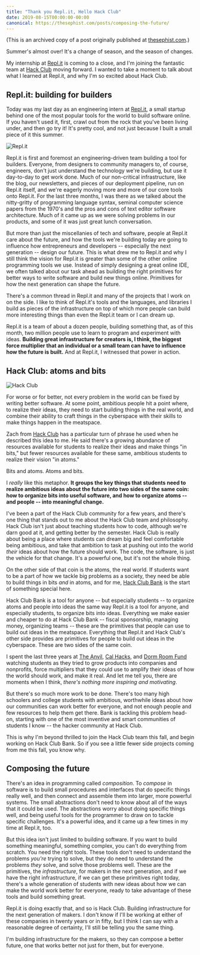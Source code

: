 ```yaml
---
title: "Thank you Repl.it, Hello Hack Club"
date: 2019-08-15T00:00:00-00:00
canonical: https://thesephist.com/posts/composing-the-future/
---
```


(This is an archived copy of a post originally published at [thesephist.com](https://thesephist.com/posts/composing-the-future/).)

Summer's almost over! It's a change of season, and the season of changes.

My internship at [Repl.it](https://repl.it) is coming to a close, and I'm joining the fantastic team at [Hack Club](https://hackclub.com) moving forward. I wanted to take a moment to talk about what I learned at Repl.it, and why I'm so excited about Hack Club.

## Repl.it: building for builders

Today was my last day as an engineering intern at [Repl.it](https://repl.it), a small startup behind one of the most popular tools for the world to build software online. If you haven't used it, first, crawl out from the rock that you've been living under, and then go try it! It's pretty cool, and not just because I built a small piece of it this summer.

![Repl.it](/img/repl-it.png)

Repl.it is first and foremost an engineering-driven team building a tool for builders. Everyone, from designers to community managers to, of course, engineers, don't just understand the technology we're building, but use it day-to-day to get work done. Much of our non-critical infrastructure, like the blog, our newsletters, and pieces of our deployment pipeline, run on Repl.it itself, and we're eagerly moving more and more of our core tools onto Repl.it. For the last three months, I was there as we talked about the nitty-gritty of programming language syntax, seminal computer science papers from the 1970's and the pros and cons of text editor software architecture. Much of it came up as we were solving problems in our products, and some of it was just great lunch conversation.

But more than just the miscellanies of tech and software, people at Repl.it care about the future, and how the tools we're building today are going to influence how entrepreneurs and developers -- especially the next generation -- design our future. This is what drew me to Repl.it and why I still think the vision for Repl.it is greater than some of the other online programming tools we use. Instead of simply designing a great online IDE, we often talked about our task ahead as building the right primitives for better ways to write software and build new things online. Primitives for how the next generation can shape the future.

There's a common thread in Repl.it and many of the projects that I work on on the side. I like to think of Repl.it's tools and the languages, and libraries I build as pieces of the infrastructure on top of which more people can build more interesting things than even the Repl.it team or I can dream up.

Repl.it is a team of about a dozen people, building something that, as of this month, two million people use to learn to program and experiment with ideas. **Building great infrastructure for creators is, I think, the biggest force multiplier that an individual or a small team can have to influence how the future is built.** And at Repl.it, I witnessed that power in action.

## Hack Club: atoms and bits

![Hack Club](/img/hack-club.png)

For worse or for better, not every problem in the world can be fixed by writing better software. At some point, ambitious people hit a point where, to realize their ideas, they need to start building things in the real world, and combine their ability to craft things in the cyberspace with their skills to make things happen in the meatspace.

Zach from [Hack Club](https://hackclub.com) has a particular turn of phrase he used when he described this idea to me. He said there's a growing abundance of resources available for students to realize their ideas and make things "in bits," but fewer resources available for these same, ambitious students to realize their vision "in atoms."

Bits and atoms. Atoms and bits.

I _really_ like this metaphor. **It groups the key things that students need to realize ambitious ideas about the future into two sides of the same coin: how to organize bits into useful software, and how to organize atoms -- and people -- into meaningful change.**

I've been a part of the Hack Club community for a few years, and there's one thing that stands out to me about the Hack Club team and philosophy. Hack Club isn't just about teaching students how to code, although we're darn good at it, and getting better by the semester. Hack Club is really about being a place where students can dream big and feel comfortable being ambitious, and take that ambition to task at pushing out into the world _their_ ideas about how the future should work. The code, the software, is just the vehicle for that change. It's a powerful one, but it's not the whole thing.

On the other side of that coin is the atoms, the real world. If students want to be a part of how we tackle big problems as a society, they need be able to build things in bits _and_ in atoms, and for me, [Hack Club Bank](https://hackclub.com/bank) is the start of something special here.

Hack Club Bank is a tool for anyone -- but especially students -- to organize atoms and people into ideas the same way Repl.it is a tool for anyone, and especially students, to organize bits into ideas. Everything we make easier and cheaper to do at Hack Club Bank -- fiscal sponsorship, managing money, organizing teams -- these are the primitives that people can use to build out ideas in the meatspace. Everything that Repl.it and Hack Club's other side provides are primitives for people to build out ideas in the cyberspace. These are two sides of the same coin.

I spent the last three years at [The Anvil](https://www.anvilstartups.com), [Cal Hacks](https://calhacks.io), and [Dorm Room Fund](https://dormroomfund.com/) watching students as they tried to grow products into companies and nonprofits, force multipliers that they could use to amplify their ideas of how the world should work, and make it real. And let me tell you, there are moments when I think, _there's nothing more inspiring and motivating_.

But there's so much more work to be done. There's too many high schoolers and college students with ambitious, worthwhile ideas about how our communities can work better for everyone, and not enough people and few resources to help them get there.  Bank is tackling this problem head-on, starting with one of the most inventive and smart communities of students I know -- the hacker community at Hack Club.

This is why I'm beyond thrilled to join the Hack Club team this fall, and begin working on Hack Club Bank. So if you see a little fewer side projects coming from me this fall, you know why.

## Composing the future

There's an idea in programming called _composition_. To _compose_ in software is to build small procedures and interfaces that do specific things really well, and then connect and assemble them into larger, more powerful systems. The small abstractions don't need to know about all of the ways that it could be used. The abstractions worry about doing specific things well, and being useful tools for the programmer to draw on to tackle specific challenges. It's a powerful idea, and it came up a few times in my time at Repl.it, too.

But this idea isn't just limited to building software. If you want to build something meaningful, something complex, you can't do everything from scratch. You need the right tools. These tools don't need to understand the problems _you're_ trying to solve, but they do need to understand the problems _they_ solve, and solve those problems well. These are the primitives, the _infrastructure_, for makers in the next generation, and if we have the right infrastructure, if we can get these primitives right today, there's a whole generation of students with new ideas about how we can make the world work better for everyone, ready to take advantage of these tools and build something great.

Repl.it is doing exactly that, and so is Hack Club. Building infrastructure for the next generation of makers. I don't know if I'll be working at either of these companies in twenty years or in fifty, but I think I can say with a reasonable degree of certainty, I'll still be telling you the same thing.

I'm building infrastructure for the makers, so they can compose a better future, one that works better not just for them, but for everyone.
